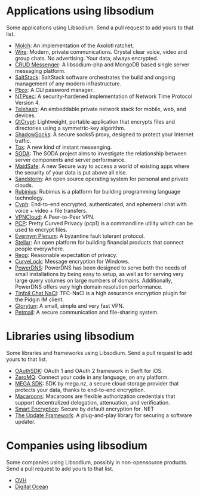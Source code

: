 # Applications using libsodium
Some applications using Libsodium. Send a pull request to add yours to that list.

- [Molch](https://github.com/FSMaxB/molch): An implementation of the Axolotl ratchet.
- [Wire](https://wire.com/): Modern, private communications.
Crystal clear voice, video and group chats. No advertising. Your data, always encrypted.
- [CRUD Messenger](https://github.com/zyisrad/crudMessenger): A libsodium-php and MongoDB based single server messaging platform.
- [SaltStack](http://saltstack.com/): SaltStack software orchestrates the build and ongoing management of any modern infrastructure. 
- [Pbox](https://github.com/zyisrad/pbox): A CLI password manager.
- [NTPsec](https://github.com/ntpsec/ntpsec): A
security-hardened implementation of Network Time Protocol Version 4.
- [Telehash](http://telehash.org/): An embeddable private network stack for mobile, web, and devices.
- [QtCrypt](https://github.com/trashctor/QtCrypt): Lightweight, portable application that encrypts files and directories using a symmetric-key algorithm.
- [ShadowSocks](https://shadowsocks.org/en/index.html): A secure socks5 proxy,
designed to protect your Internet traffic.
- [Tox](https://tox.chat/): A new kind of instant messenging.
- [SODA](https://github.com/vong-xiv/SODA): The SODA project aims to investigate the relationship between server components and server performance.
- [MaidSafe](http://maidsafe.net/): A new Secure way to access a world of existing apps where the security of your data is put above all else.
- [Sandstorm](https://sandstorm.io/): An open source operating system for personal and private clouds.
- [Rubinius](http://rubinius.com/): Rubinius is a platform for building programming language technology.
- [Cyph](https://cyph.im/): End-to-end encrypted, authenticated, and ephemeral chat with voice + video + file transfers.
- [VPNCloud](https://github.com/dswd/vpncloud.rs): A Peer-to-Peer VPN.
- [PCP](https://github.com/TLINDEN/pcp): Pretty Curved Privacy (pcp1) is a commandline utility which can be used to encrypt files.
- [Evernym Plenum](http://evernym.com/): A byzantine fault tolerant protocol.
- [Stellar](https://www.stellar.org/): An open platform for building financial products that connect people everywhere.
- [Reop](http://www.tedunangst.com/flak/post/reop): Reasonable expectation of privacy.
- [CurveLock](https://github.com/adamcaudill/CurveLock): Message encryption for Windows.
- [PowerDNS](https://www.powerdns.com/): PowerDNS has been designed to serve both the needs of small installations by being easy to setup, as well as for serving very large query volumes on large numbers of domains. Additionally, PowerDNS offers very high domain resolution performance.
- [Tinfoil Chat NaCl](https://github.com/maqp/tfc-nacl): TFC-NaCl is a high assurance encryption plugin for the Pidgin IM client.
- [Glorytun](https://github.com/angt/glorytun): A small, simple and very fast VPN.
- [Petmail](https://github.com/warner/petmail): A secure communication and file-sharing system.

# Libraries using libsodium
Some libraries and frameworks using Libsodium. Send a pull request to add yours to that list.

- [OAuthSDK](https://github.com/ramki1979/OAuthSDK): OAuth 1 and OAuth 2 framework in Swift for iOS.
- [ZeroMQ](http://zeromq.org/): Connect your code in any language, on any platform.
- [MEGA SDK](https://github.com/meganz/sdk): SDK by mega.nz, a secure cloud storage provider that protects your data, thanks to end-to-end encryption.
- [Macaroons](https://github.com/rescrv/libmacaroons): Macaroons are flexible authorization credentials that support decentralized delegation, attenuation, and verification.
- [Smart Encryption](https://github.com/adamcaudill/SmartEncryption): Secure by default encryption for .NET
- [The Update Framework](https://github.com/theupdateframework/tuf): A plug-and-play library for securing a software updater.

# Companies using libsodium
Some companies using Libsodium, possibly in non-opensource products. Send a pull request to add yours to that list.

- [OVH](https://www.ovh.com)
- [Digital Ocean](https://www.digitalocean.com/)